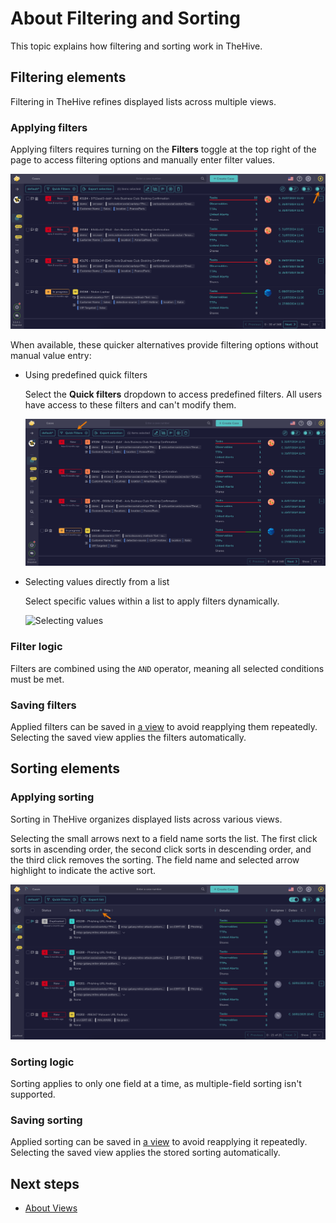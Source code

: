 # About Filtering and Sorting

This topic explains how filtering and sorting work in TheHive.

## Filtering elements

Filtering in TheHive refines displayed lists across multiple views.

### Applying filters

Applying filters requires turning on the **Filters** toggle at the top right of the page to access filtering options and manually enter filter values.

![Filters](../../images/user-guides/analyst-corner/filters.png)

When available, these quicker alternatives provide filtering options without manual value entry:

* Using predefined quick filters

    Select the **Quick filters** dropdown to access predefined filters. All users have access to these filters and can't modify them.

    ![Quick filters](../../images/user-guides/analyst-corner/quick-filters.png)

* Selecting values directly from a list

    Select specific values within a list to apply filters dynamically.

    ![Selecting values](../../images/user-guides/analyst-corner/cases/find-a-case-select.gif)

### Filter logic

Filters are combined using the `AND` operator, meaning all selected conditions must be met.

### Saving filters

Applied filters can be saved in [a view](about-views.md) to avoid reapplying them repeatedly. Selecting the saved view applies the filters automatically.

## Sorting elements

### Applying sorting

Sorting in TheHive organizes displayed lists across various views.

Selecting the small arrows next to a field name sorts the list. The first click sorts in ascending order, the second click sorts in descending order, and the third click removes the sorting. The field name and selected arrow highlight to indicate the active sort.

![Sorting](../../images/user-guides/analyst-corner/sorting.png)

### Sorting logic

Sorting applies to only one field at a time, as multiple-field sorting isn't supported.

### Saving sorting

Applied sorting can be saved in [a view](about-views.md) to avoid reapplying it repeatedly. Selecting the saved view applies the stored sorting automatically.

<h2>Next steps</h2>

* [About Views](about-views.md)